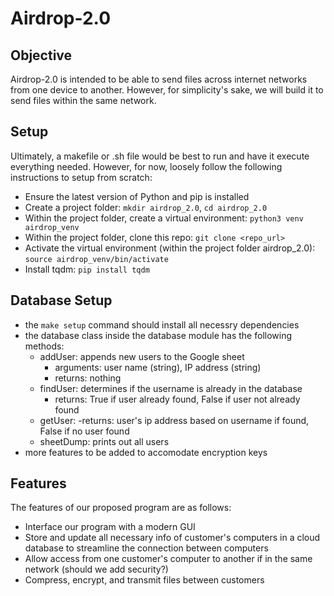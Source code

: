 # Airdrop-2.0

## Objective
Airdrop-2.0 is intended to be able to send files across internet networks from one device to another. However, for simplicity's sake, we will build it to send files within the same network.

## Setup
Ultimately, a makefile or .sh file would be best to run and have it execute everything needed. However, for now, loosely follow the following instructions to setup from scratch:
- Ensure the latest version of Python and pip is installed
- Create a project folder: `mkdir airdrop_2.0`, `cd airdrop_2.0`
- Within the project folder, create a virtual environment: `python3 venv airdrop_venv`
- Within the project folder, clone this repo: `git clone <repo_url>`
- Activate the virtual environment (within the project folder airdrop_2.0): `source airdrop_venv/bin/activate`
- Install tqdm: `pip install tqdm`
  
## Database Setup
- the `make setup` command should install all necessry dependencies
- the database class inside the database module has the following methods:
    - addUser: appends new users to the Google sheet
        - arguments: user name (string), IP address (string)
        - returns: nothing
    - findUser: determines if the username is already in the database
        - returns: True if user already found, False if user not already found
    - getUser: 
        -returns: user's ip address based on username if found, False if no user found
    - sheetDump: prints out all users
- more features to be added to accomodate encryption keys

## Features
The features of our proposed program are as follows:
- Interface our program with a modern GUI
- Store and update all necessary info of customer's computers in a cloud database to streamline the 
    connection between computers
- Allow access from one customer's computer to another if in the same network (should we add security?)
- Compress, encrypt, and transmit files between customers
